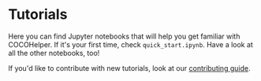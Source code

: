 # Tutorials

Here you can find Jupyter notebooks that will help you get familiar with COCOHelper. 
If it's your first time, check `quick_start.ipynb`. Have a look at all the other notebooks, too!

If you'd like to contribute with new tutorials, look at our [contributing guide](doc/src/contributing.md).
